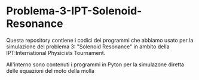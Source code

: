 # Problema-3-IPT-Solenoid-Resonance
Questa repository contiene i codici dei programmi che abbiamo usato per la simulazione del problema 3: "Solenoid Resonance" in ambito della IPT:International Physicists Tournament.

All'interno sono contenuti i programmi in Pyton per la simulazone diretta delle equazioni del moto della molla 

